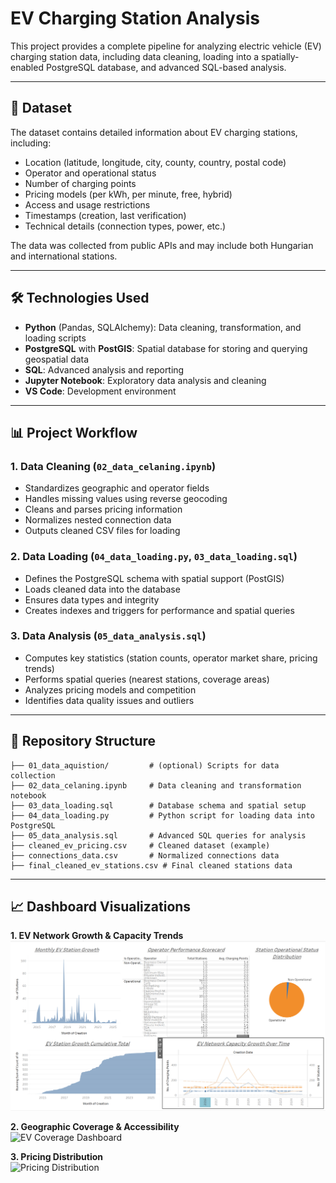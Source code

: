 # EV Charging Station Analysis

This project provides a complete pipeline for analyzing electric vehicle (EV) charging station data, including data cleaning, loading into a spatially-enabled PostgreSQL database, and advanced SQL-based analysis.

---

## 🚗 Dataset

The dataset contains detailed information about EV charging stations, including:
- Location (latitude, longitude, city, county, country, postal code)
- Operator and operational status
- Number of charging points
- Pricing models (per kWh, per minute, free, hybrid)
- Access and usage restrictions
- Timestamps (creation, last verification)
- Technical details (connection types, power, etc.)

The data was collected from public APIs and may include both Hungarian and international stations.

---

## 🛠️ Technologies Used

- **Python** (Pandas, SQLAlchemy): Data cleaning, transformation, and loading scripts
- **PostgreSQL** with **PostGIS**: Spatial database for storing and querying geospatial data
- **SQL**: Advanced analysis and reporting
- **Jupyter Notebook**: Exploratory data analysis and cleaning
- **VS Code**: Development environment

---

## 📊 Project Workflow

### 1. Data Cleaning (`02_data_celaning.ipynb`)
- Standardizes geographic and operator fields
- Handles missing values using reverse geocoding
- Cleans and parses pricing information
- Normalizes nested connection data
- Outputs cleaned CSV files for loading

### 2. Data Loading (`04_data_loading.py`, `03_data_loading.sql`)
- Defines the PostgreSQL schema with spatial support (PostGIS)
- Loads cleaned data into the database
- Ensures data types and integrity
- Creates indexes and triggers for performance and spatial queries

### 3. Data Analysis (`05_data_analysis.sql`)
- Computes key statistics (station counts, operator market share, pricing trends)
- Performs spatial queries (nearest stations, coverage areas)
- Analyzes pricing models and competition
- Identifies data quality issues and outliers

---

## 📂 Repository Structure

```
├── 01_data_aquistion/         # (optional) Scripts for data collection
├── 02_data_celaning.ipynb     # Data cleaning and transformation notebook
├── 03_data_loading.sql        # Database schema and spatial setup
├── 04_data_loading.py         # Python script for loading data into PostgreSQL
├── 05_data_analysis.sql       # Advanced SQL queries for analysis
├── cleaned_ev_pricing.csv     # Cleaned dataset (example)
├── connections_data.csv       # Normalized connections data
├── final_cleaned_ev_stations.csv # Final cleaned stations data
```

---

## 📈 **Dashboard Visualizations**

**1. EV Network Growth & Capacity Trends**  
![EV Network Growth Dashboard](EV%20Network%20Growth.png)


**2. Geographic Coverage & Accessibility**  
![EV Coverage Dashboard](path_to_image2.png)  

**3. Pricing Distribution**  
![Pricing Distribution](path_to_image3.png) 



